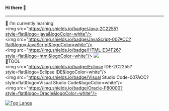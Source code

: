 #### Hi there 👋
---
🌱 I’m currently learning<br>
<img src="https://img.shields.io/badge/Java-2C2255?style=flat&logo=java&logoColor=white"/>
<img src="https://img.shields.io/badge/JavaScript-007ACC?flat&logo=JavaScript&logoColor=white"/>
<img src="https://img.shields.io/badge/HTML-E34F26?style=flat&logo=html&logoColor=white"/>
<img src="https://img.shields.io/badge/JavaScript-F7DF1E?style=flat&logo=JavaScript&logoColor=white"/>
<br>🔨TOOL<br>
<img src="https://img.shields.io/badge/Eclipse IDE-2C2255?style=flat&logo=Eclipse IDE&logoColor=white"/>
<img src="https://img.shields.io/badge/Visual Studio Code-007ACC?style=flat&logo=Visual Studio Code&logoColor=white"/>
<img src="https://img.shields.io/badge/Oracle-F80000?style=flat&logo=Oracle&logoColor=white"/>



[![Top Langs](https://github-readme-stats.vercel.app/api/top-langs/?username=potatoy1&layout=compact)](https://github.com/potatoy1/github-readme-stats)

